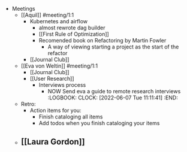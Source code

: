 - Meetings
	- [[Aquil]] #meeting/1:1
		- Kubernetes and airflow
			- almost rewrote dag builder
			- [[First Rule of Optimization]]
			- Recomended book on Refactoring by Martin Fowler
				- A way of viewing starting a project as the start of the refactor
		- [[Journal Club]]
	- [[Eva von Weltin]] #meeting/1:1
		- [[Journal Club]]
		- [[User Research]]
			- Interviews process
				- NOW Send eva a guide to remote research interviews
				  :LOGBOOK:
				  CLOCK: [2022-06-07 Tue 11:11:41]
				  :END:
	- Retro:
		- Action items for you:
			- Finish cataloging all items
			- Add todos when you finish cataloging your items
	- [[Laura Gordon]]
		-